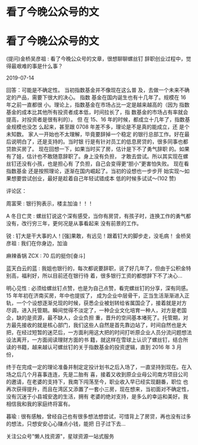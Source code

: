 # 看了今晚公众号的文

# 看了今晚公众号的文

(提问)金桥吴彦祖 : 看了今晚公众号的文章，很想聊聊螺丝钉 辞职创业过程中，觉得最艰难的事是什么事？

2019-07-14

回答：可能是不确定性。 当初指数基金并不像现在这么普 及，去做一个未来不确定的产品，需要下很大的决心。 指数 基金在国内诞生也有十几年了。规模在 16 年之前一直都很 小。理论上，指数基金在市场占比一定是越来越高的（因为 指数基金的成本比其他所有投资者成本低，时间拉长了，指 数基金的市场占有率就会提高，对投资者是很有利的）。 但 在 15、16 年的时候，都成立十几年了，指数基金规模也没怎 么起来，甚至跟 0708 年差不多，理论是不是真的能成立，还 是个未知数。 家人一开始也不太理解，毕竟要辞掉一个稳定 的银行总部工作。好在最后说明白了，还是支持的。当时银 行是有针对员工的低息房贷的，很多同事也都贷款买房了。 现在回想一下，如果当时买了房，估计是下不了勇气辞职 的。如果有了娃，估计也不敢随意辞职了。身上没有负担， 才敢去尝试。所以其实现在螺丝钉还没有小孩，也是担心有 了负担，自己会变得更“胆小”更害怕失败。 现在看指数基金 还是按照理论，逐渐在国内崛起了。当初的设想也一步步开 始实现～如果想要尝试创业，最好是趁着自己年轻试错成本 低的时候多试试～(102 赞)

评论区：

周富荣 : 银行狗表示，楼主加油！！！

A 冬日亡灵 : 螺丝钉说这个深有感受，当你有房贷，有孩子时，连换工作的勇气都没有，改行穷三年，更何况是从事看起来 没有前景的工作。

锐 : 钉大是干大事的人！[强]果敢，有远见！跟着钉大的脚步走，没毛病！ 金桥吴彦祖 : 我们在你身边，加油

麻辣香锅 ZCX : 70 后的挺你[奋斗]

蓝天白云的蓝 : 我姐也银行的，每次都说要辞职，说了好几年了，但由于公积金特别高，福利好，所以目前还在银行待 着，很多银行工资的都想辞下不了决心…

明心见性 : 必须给螺丝钉点赞，也是为自己点赞，看完螺丝钉的分享，深有同感。15 年年初在济南买房，年中也提拔了， 成为企业中层骨干，正当生活渐渐进入正轨，一个个设想逐渐兑现的时候，获悉企业被划转给省属国企了，接着就是对方 尽调，进入托管期。瞬间觉得不淡定了，一种企业文化培育一种人，对方是老国企，缺的是资源，最不缺人，企业负担 重，晋升的空间基本堵死了。托管期，对方最先接收的就是核心部门，我们这些人自然是首先靠边站了，时间自然也是大 把，在经过短暂的迷茫后，一方面利用这大把的时间打听原企业人员分流问题想法设法离开，一方面阅读理财方面的书 籍，就这样在雪球上认识了螺丝钉，结合所读的书籍，越来越认可螺丝钉的关于指数基金的投资逻辑，直到 2016 年 3 月份，

终于在完成一定的理论准备并制定定投计划书之后入场了，一直坚持到现在。在入场之后几个月喜事连连，先是二胎有 喜，接着又收到原企业母公司南方项目公司的邀请，在老婆的支持下，我南下闯荡至今，职业收入早已经实现翻番，职位 也再次获得提升，而且在湾区又添置了一套小三房，现在想来，当初面对不确定性，没有沉迷于小县城安逸的生活，拥有 老婆的绝对支持，是多么的幸运和美好。我相信我和我的家庭终将富有。

暮瑜 : 很有感触，曾经自己也有很多想法想尝试，可惜背上了房贷，再也没有过多的想法，只想安安心心赚点小钱，能把 日子过下去…

关注公众号"懒人找资源"，星球资源一站式服务